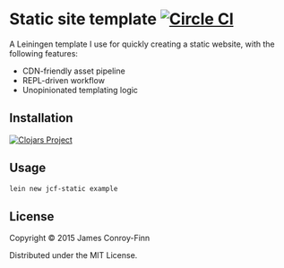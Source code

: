# Static site template [![Circle CI](https://circleci.com/gh/jcf/lein-template-static.svg?style=svg)](https://circleci.com/gh/jcf/lein-template-static)

A Leiningen template I use for quickly creating a static website, with the
following features:

- CDN-friendly asset pipeline
- REPL-driven workflow
- Unopinionated templating logic

## Installation

[![Clojars Project](http://clojars.org/jcf-static/lein-template/latest-version.svg)](http://clojars.org/jcf-static/lein-template)

## Usage

``` sh
lein new jcf-static example
```

## License

Copyright © 2015 James Conroy-Finn

Distributed under the MIT License.
